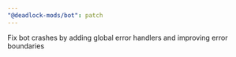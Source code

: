```yaml
---
"@deadlock-mods/bot": patch
---
```


Fix bot crashes by adding global error handlers and improving error boundaries

